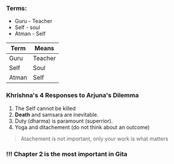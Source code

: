 ### Terms:
- Guru - Teacher
- Self - soul
- Atman - Self

|Term| Means |
|--|--|
| Guru | Teacher |
| Self | Soul |
| Atman | Self|


### Khrishna's 4 Responses to Arjuna's Dilemma
1. The Self cannot be killed
2. **Death** and samsara are inevitable.
3. Duty (dharma) is paramount (superrior).
4. Yoga and ditachement (do not think about an outcome)

> Atachement is not important, only your work is what matters
### !!! Chapter 2 is the most important in Gita
